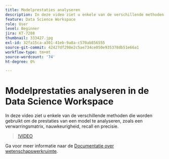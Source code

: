 ```yaml
---
title: Modelprestaties analyseren
description: In deze video ziet u enkele van de verschillende methoden die worden gebruikt om de prestaties van een model te analyseren, zoals een verwarringsmatrix, nauwkeurigheid, recall en precisie.
feature: Data Science Workspace
role: User
level: Beginner
jira: KT-7288
thumbnail: 333427.jpg
exl-id: 32fa15ca-a301-41eb-9a8a-c570ab856555
source-git-commit: 42427df298e2c5ae734ce050e935378db51e66a1
workflow-type: tm+mt
source-wordcount: '74'
ht-degree: 0%

---
```


# Modelprestaties analyseren in de Data Science Workspace

In deze video ziet u enkele van de verschillende methoden die worden gebruikt om de prestaties van een model te analyseren, zoals een verwarringsmatrix, nauwkeurigheid, recall en precisie.

>[!VIDEO](https://video.tv.adobe.com/v/333427)

Ga voor meer informatie naar de [Documentatie over wetenschapswerkruimte](https://experienceleague.adobe.com/docs/experience-platform/data-science-workspace/home.html).